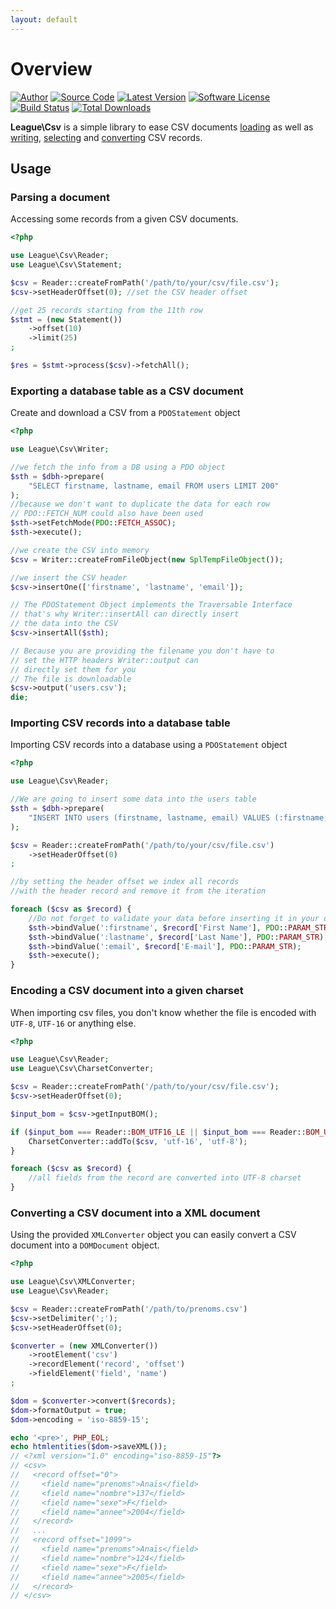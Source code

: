 ```yaml
---
layout: default
---
```


# Overview

[![Author](http://img.shields.io/badge/author-@nyamsprod-blue.svg?style=flat-square)](https://twitter.com/nyamsprod)
[![Source Code](http://img.shields.io/badge/source-league/csv-blue.svg?style=flat-square)](https://github.com/thephpleague/csv)
[![Latest Version](https://img.shields.io/github/release/thephpleague/csv.svg?style=flat-square)](https://github.com/thephpleague/csv/releases)
[![Software License](https://img.shields.io/badge/license-MIT-brightgreen.svg?style=flat-square)](LICENSE.md)
[![Build Status](https://img.shields.io/travis/thephpleague/csv/master.svg?style=flat-square)](https://travis-ci.org/thephpleague/csv)
[![Total Downloads](https://img.shields.io/packagist/dt/league/csv.svg?style=flat-square)](https://packagist.org/packages/league/csv)

**League\Csv** is a simple library to ease CSV documents [loading](/9.0/connections/) as well as [writing](/9.0/writer/), [selecting](/9.0/reader/) and [converting](/9.0/converter/) CSV records.

## Usage

### Parsing a document

Accessing some records from a given CSV documents.

~~~php
<?php

use League\Csv\Reader;
use League\Csv\Statement;

$csv = Reader::createFromPath('/path/to/your/csv/file.csv');
$csv->setHeaderOffset(0); //set the CSV header offset

//get 25 records starting from the 11th row
$stmt = (new Statement())
    ->offset(10)
    ->limit(25)
;

$res = $stmt->process($csv)->fetchAll();
~~~

### Exporting a database table as a CSV document

Create and download a CSV from a `PDOStatement` object

~~~php
<?php

use League\Csv\Writer;

//we fetch the info from a DB using a PDO object
$sth = $dbh->prepare(
    "SELECT firstname, lastname, email FROM users LIMIT 200"
);
//because we don't want to duplicate the data for each row
// PDO::FETCH_NUM could also have been used
$sth->setFetchMode(PDO::FETCH_ASSOC);
$sth->execute();

//we create the CSV into memory
$csv = Writer::createFromFileObject(new SplTempFileObject());

//we insert the CSV header
$csv->insertOne(['firstname', 'lastname', 'email']);

// The PDOStatement Object implements the Traversable Interface
// that's why Writer::insertAll can directly insert
// the data into the CSV
$csv->insertAll($sth);

// Because you are providing the filename you don't have to
// set the HTTP headers Writer::output can
// directly set them for you
// The file is downloadable
$csv->output('users.csv');
die;
~~~

### Importing CSV records into a database table

Importing CSV records into a database using a `PDOStatement` object

~~~php
<?php

use League\Csv\Reader;

//We are going to insert some data into the users table
$sth = $dbh->prepare(
    "INSERT INTO users (firstname, lastname, email) VALUES (:firstname, :lastname, :email)"
);

$csv = Reader::createFromPath('/path/to/your/csv/file.csv')
    ->setHeaderOffset(0)
;

//by setting the header offset we index all records
//with the header record and remove it from the iteration

foreach ($csv as $record) {
    //Do not forget to validate your data before inserting it in your database
    $sth->bindValue(':firstname', $record['First Name'], PDO::PARAM_STR);
    $sth->bindValue(':lastname', $record['Last Name'], PDO::PARAM_STR);
    $sth->bindValue(':email', $record['E-mail'], PDO::PARAM_STR);
    $sth->execute();
}
~~~

### Encoding a CSV document into a given charset

When importing csv files, you don't know whether the file is encoded with `UTF-8`, `UTF-16` or anything else.

~~~php
<?php

use League\Csv\Reader;
use League\Csv\CharsetConverter;

$csv = Reader::createFromPath('/path/to/your/csv/file.csv');
$csv->setHeaderOffset(0);

$input_bom = $csv->getInputBOM();

if ($input_bom === Reader::BOM_UTF16_LE || $input_bom === Reader::BOM_UTF16_BE) {
    CharsetConverter::addTo($csv, 'utf-16', 'utf-8');
}

foreach ($csv as $record) {
    //all fields from the record are converted into UTF-8 charset
}
~~~

### Converting a CSV document into a XML document

Using the provided `XMLConverter` object you can easily convert a CSV document into a `DOMDocument` object.

~~~php
<?php

use League\Csv\XMLConverter;
use League\Csv\Reader;

$csv = Reader::createFromPath('/path/to/prenoms.csv')
$csv->setDelimiter(';');
$csv->setHeaderOffset(0);

$converter = (new XMLConverter())
    ->rootElement('csv')
    ->recordElement('record', 'offset')
    ->fieldElement('field', 'name')
;

$dom = $converter->convert($records);
$dom->formatOutput = true;
$dom->encoding = 'iso-8859-15';

echo '<pre>', PHP_EOL;
echo htmlentities($dom->saveXML());
// <?xml version="1.0" encoding="iso-8859-15"?>
// <csv>
//   <record offset="0">
//     <field name="prenoms">Anaïs</field>
//     <field name="nombre">137</field>
//     <field name="sexe">F</field>
//     <field name="annee">2004</field>
//   </record>
//   ...
//   <record offset="1099">
//     <field name="prenoms">Anaïs</field>
//     <field name="nombre">124</field>
//     <field name="sexe">F</field>
//     <field name="annee">2005</field>
//   </record>
// </csv>
~~~

